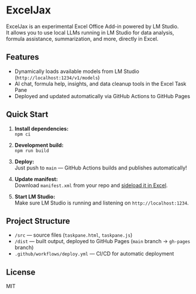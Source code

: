 # ExcelJax

ExcelJax is an experimental Excel Office Add-in powered by LM Studio.  
It allows you to use local LLMs running in LM Studio for data analysis, formula assistance, summarization, and more, directly in Excel.

## Features

- Dynamically loads available models from LM Studio (`http://localhost:1234/v1/models`)
- AI chat, formula help, insights, and data cleanup tools in the Excel Task Pane
- Deployed and updated automatically via GitHub Actions to GitHub Pages

## Quick Start

1. **Install dependencies:**  
   `npm ci`

2. **Development build:**  
   `npm run build`

3. **Deploy:**  
   Just push to `main` — GitHub Actions builds and publishes automatically!

4. **Update manifest:**  
   Download `manifest.xml` from your repo and [sideload it in Excel](https://learn.microsoft.com/office/dev/add-ins/testing/sideload-office-add-ins-for-testing).

5. **Start LM Studio:**  
   Make sure LM Studio is running and listening on `http://localhost:1234`.

## Project Structure

- `/src` — source files (`taskpane.html`, `taskpane.js`)
- `/dist` — built output, deployed to GitHub Pages (`main` branch → `gh-pages` branch)
- `.github/workflows/deploy.yml` — CI/CD for automatic deployment

## License

MIT